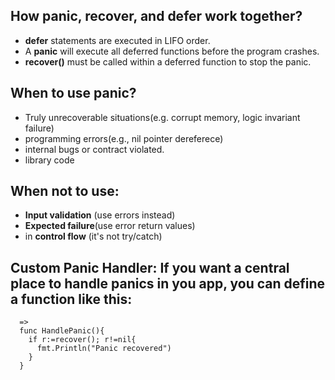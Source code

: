 ## How panic, recover, and defer work together?
- **defer** statements are executed in LIFO order.
- A **panic** will execute all deferred functions before the program crashes.
- **recover()** must be called within a deferred function to stop the panic.

## When to use panic?
- Truly unrecoverable situations(e.g. corrupt memory, logic invariant failure)
- programming errors(e.g., nil pointer dereferece)
- internal bugs or contract violated.
- library code

## When not to use:
  - **Input validation** (use errors instead)
  - **Expected failure**(use error return values)
  - in **control flow** (it's not try/catch)


## Custom Panic Handler: If you want a **central place to handle panics** in you app, you can define a function like this:
      =>
      func HandlePanic(){
        if r:=recover(); r!=nil{
          fmt.Println("Panic recovered")
        }
      }
